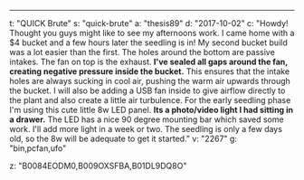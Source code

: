 ---
t: "QUICK Brute"
s: "quick-brute"
a: "thesis89"
d: "2017-10-02"
c: "Howdy! Thought you guys might like to see my afternoons work. I came home with a $4 bucket and a few hours later the seedling is in! My second bucket build was a lot easier than the first. The holes around the bottom are passive intakes. The fan on top is the exhaust. <strong>I've sealed all gaps around the fan, creating negative pressure inside the bucket.</strong> This ensures that the intake holes are always sucking in cool air, pushing the warm air upwards through the bucket. I will also be adding a USB fan inside  to give airflow directly to the plant and also create a little air turbulence.
    For the early seedling phase I'm using this cute little 8w LED panel. <strong>Its a photo/video light I had sitting in a drawer.</strong> The LED has a nice 90 degree mounting bar which saved some work. I'll add more light in a week or two. The seedling is only a few days old, so the 8w will be adequate to get it started."
v: "2267"
g: "bin,pcfan,ufo"

z: "B0084EODM0,B009OXSFBA,B01DL9DQ8O"

